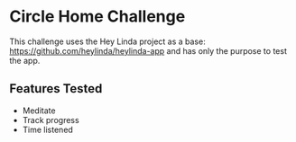 # Circle Home Challenge

This challenge uses the Hey Linda project as a base: https://github.com/heylinda/heylinda-app and has only the purpose to test the app.

## Features Tested

- Meditate
- Track progress
- Time listened
